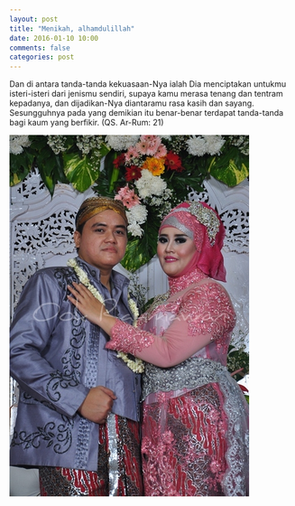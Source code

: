 ```yaml
---
layout: post
title: "Menikah, alhamdulillah"
date: 2016-01-10 10:00
comments: false
categories: post
---
```


Dan di antara tanda-tanda kekuasaan-Nya ialah Dia menciptakan untukmu isteri-isteri dari jenismu sendiri, supaya kamu merasa tenang dan tentram kepadanya, dan dijadikan-Nya diantaramu rasa kasih dan sayang. Sesungguhnya pada yang demikian itu benar-benar terdapat tanda-tanda bagi kaum yang berfikir. (QS. Ar-Rum: 21)

![Alhamdulillah](/img/wedding.jpg)
